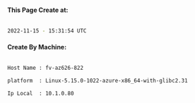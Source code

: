 
   
#### This Page Create at:

```bash

2022-11-15 - 15:31:54 UTC

```

#### Create By Machine:

```bash

Host Name : fv-az626-822

platform  : Linux-5.15.0-1022-azure-x86_64-with-glibc2.31

Ip Local  : 10.1.0.80

```

